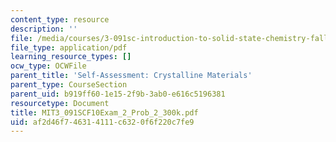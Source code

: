 ```yaml
---
content_type: resource
description: ''
file: /media/courses/3-091sc-introduction-to-solid-state-chemistry-fall-2010/af2d46f746314111c6320f6f220c7fe9_MIT3_091SCF10Exam_2_Prob_2_300k.pdf
file_type: application/pdf
learning_resource_types: []
ocw_type: OCWFile
parent_title: 'Self-Assessment: Crystalline Materials'
parent_type: CourseSection
parent_uid: b919ff60-1e15-2f9b-3ab0-e616c5196381
resourcetype: Document
title: MIT3_091SCF10Exam_2_Prob_2_300k.pdf
uid: af2d46f7-4631-4111-c632-0f6f220c7fe9
---
```

